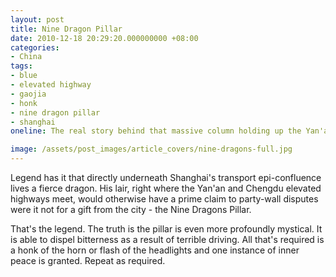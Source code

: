 ```yaml
---
layout: post
title: Nine Dragon Pillar
date: 2010-12-18 20:29:20.000000000 +08:00
categories:
- China
tags:
- blue
- elevated highway
- gaojia
- honk
- nine dragon pillar
- shanghai
oneline: The real story behind that massive column holding up the Yan'an flyover.

image: /assets/post_images/article_covers/nine-dragons-full.jpg
---
```

Legend has it that directly underneath Shanghai's transport epi-confluence lives a fierce dragon. His lair, right where the Yan'an and Chengdu elevated highways meet, would otherwise have a prime claim to party-wall disputes were it not for a gift from the city - the Nine Dragons Pillar.

That's the legend. The truth is the pillar is even more profoundly mystical. It is able to dispel bitterness as a result of terrible driving. All that's required is a honk of the horn or flash of the headlights and one instance of inner peace is granted. Repeat as required. 

